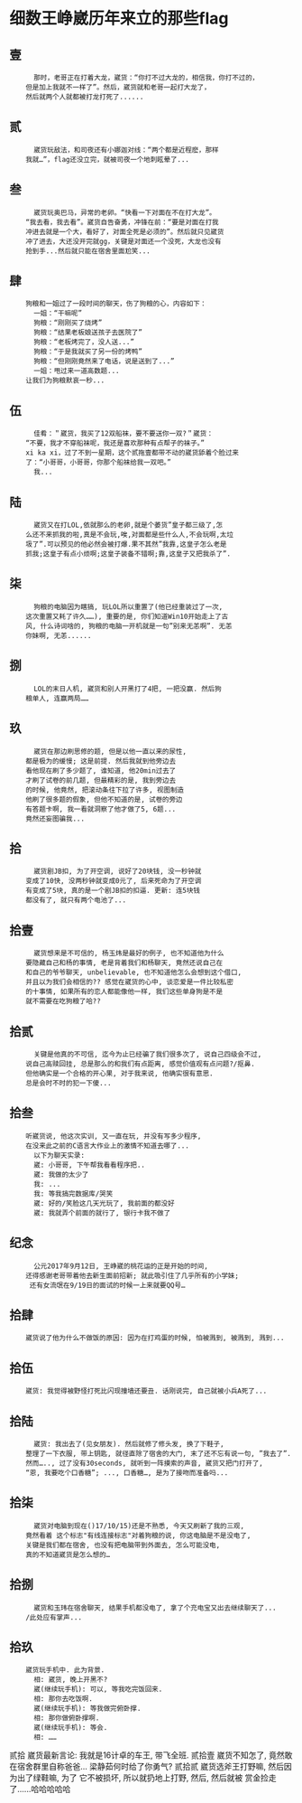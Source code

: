 ﻿细数王峥崴历年来立的那些flag
=

壹
-
          那时，老哥正在打着大龙，崴货：“你打不过大龙的，相信我，你打不过的，
        但是加上我就不一样了”。然后，崴货就和老哥一起打大龙了，
        然后就两个人就都被打龙打死了......
贰
-
          崴货玩敌法，和司夜还有小娜迦对线：“两个都是近程麽，那样
        我就…”，flag还没立完，就被司夜一个地刺眩晕了...
叁
-
          崴货玩奥巴马，异常的老卵。“快看一下对面在不在打大龙”。
        “我去看，我去看”。崴货自告奋勇，冲锋在前：“要是对面在打我
        冲进去就是一个大，看好了，对面全死是必须的”。然后就只见崴货
        冲了进去，大还没开完就gg，关键是对面还一个没死，大龙也没有
        抢到手...然后就只能在宿舍里面尬笑...
肆
-
        狗粮和一姐过了一段时间的聊天，伤了狗粮的心，内容如下：
          一姐：“干嘛呢”
          狗粮：“刚刚买了烧烤”
          狗粮：“结果老板娘送孩子去医院了”
          狗粮：“老板烤完了，没人送...”
          狗粮：“于是我就买了另一份的烤鸭”
          狗粮：“但刚刚竟然来了电话，说是送到了...”
          一姐：甩过来一道高数题...
        让我们为狗粮默哀一秒...
伍
-
          佳肴：＂崴货，我买了12双船袜，要不要送你一双?＂崴货：
        “不要，我才不穿船袜呢，我还是喜欢那种有点帮子的袜子。”
        xi ka xi，过了不到一星期，这个贰拖壹都带不动的崴货舔着个脸过来
        了：“小哥哥，小哥哥，你那个船袜给我一双吧。”
          我...
陆
-
          崴货又在打LOL,依就那么的老卵,就是个萎货”皇子都三级了,怎
        么还不来抓我的啦,真是不会玩,唉,对面都是些什么人,不会玩啊,太垃
        圾了”.可以预见的他必然会被打爆.果不其然”我靠,这皇子怎么老是
        抓我;这皇子有点小烦啊;这皇子装备不错啊;靠,这皇子又把我杀了”.
柒
-
          狗粮的电脑因为瞎搞, 玩LOL所以重置了(他已经重装过了一次, 
        这次重置又耗了许久……), 重要的是, 你们知道Win10开始走上了古
        风, 什么诗词啥的, 狗粮的电脑一开机就是一句”别来无恙啊”. 无恙
        你妹啊, 无恙......
捌
-
          LOL的末日人机, 崴货和别人开黑打了4把, 一把没赢. 然后狗
        粮单人, 连赢两局……
玖
-
          崴货在那边刷思修的题, 但是以他一直以来的尿性, 
        都是极为的缓慢; 这是前提. 然后我就到他旁边去
        看他现在刷了多少题了, 谁知道, 他20min过去了
        才刷了试卷的前几题, 但最精彩的是, 我到旁边去
        的时候, 他竟然, 把滚动条往下拉了许多, 视图制造
        他刷了很多题的假象, 但他不知道的是, 试卷的旁边
        有答题卡啊, 我一看就洞察了他才做了5, 6题...
        竟然还妄图骗我...
拾
-
          崴货剧JB扣, 为了开空调, 说好了20块钱, 没一秒钟就
        变成了10快, 没两秒钟就变成0元了, 后来死命为了开空调
        有变成了5块, 真的是一个剧JB扣的扣逼. 更新: 连5块钱
        都没有了, 就只有两个电池了...
拾壹
-
          崴货想来是不可信的, 杨玉炜是最好的例子, 也不知道他为什么
        要隐藏自己和杨的事情, 老是背着我们和杨聊天, 竟然还说自己在
        和自己的爷爷聊天, unbelievable, 也不知道他怎么会想到这个借口, 
        并且以为我们会相信的?? 感觉在崴货的心中, 谈恋爱是一件比较私密
        的十事情, 如果所有的恋人都能像他一样, 我们这些单身狗是不是
        就不需要在吃狗粮了哈?? 
拾贰
-
          关键是他真的不可信, 迄今为止已经骗了我们很多次了, 说自己四级会不过,
        说自己高赎回挂, 总是那么的和我们有点距离, 感觉价值观有点问题?/抠鼻. 
        但他确实是一个合格的开心果, 对于我来说, 他确实很有意思. 
        总是会时不时的犯一下傻...
拾叁
-
        听崴货说, 他这次实训, 又一直在玩, 并没有写多少程序, 
        在没来此之前的C语言大作业上的激情不知道去哪了...
          以下为聊天实录:
          崴: 小哥哥, 下午帮我看看程序把..
          崴: 我做的太少了
          我: ...
          我: 等我搞完数据库/哭笑
          崴: 好的/笑脸这几天光玩了, 我前面的都没好
          崴: 我就弄个前面的就行了, 银行卡我不做了
纪念
-
          公元2017年9月12日, 王峥崴的桃花运的正是开始的时间, 
        还得感谢老哥带着他去新生面前招新; 就此吸引住了几乎所有的小学妹; 
         还有女流氓在9/19日的面试的时候一上来就要QQ号…
拾肆
-
        崴货说了他为什么不做饭的原因: 因为在打鸡蛋的时候, 怕被溅到, 被溅到, 溅到...
拾伍
-
        崴货: 我觉得被野怪打死比闪现撞墙还要丑. 话刚说完, 自己就被小兵A死了...
拾陆
-
          崴货: 我出去了(见女朋友). 然后就修了修头发, 换了下鞋子, 
        整理了一下衣服, 带上钥匙, 就径直除了宿舍的大门, 末了还不忘有说一句, ”我去了”. 
        然而….., 过了没有30seconds, 就听到一阵摸索的声音, 崴货又把门打开了, 
        “恩, 我要吃个口香糖”; ..., 口香糖…, 是为了接吻而准备吗...
拾柒
-
          崴货对电脑到现在()17/10/15)还是不熟悉, 今天又刷新了我的三观, 
        竟然看着 这个标志"有线连接标志"对着狗粮的说, 你这电脑是不是没电了, 
        关键是我们都在宿舍, 也没有把电脑带到外面去, 怎么可能没电, 
        真的不知道崴货是怎么想的…
拾捌
-
          崴货和玉玮在宿舍聊天, 结果手机都没电了, 拿了个充电宝又出去继续聊天了...
        /此处应有掌声...
拾玖
-
        崴货玩手机中. 此为背景.
          相: 崴货, 晚上开黑不?
          崴(继续玩手机): 可以, 等我吃完饭回来. 
          相: 那你去吃饭啊. 
          崴(继续玩手机): 等我做完俯卧撑. 
          相: 那你做俯卧撑啊. 
          崴(继续玩手机): 等会. 
          相: ……

贰拾
        崴货最新言论: 我就是16计卓的车王, 带飞全班. 
贰拾壹
        崴货不知怎了, 竟然敢在宿舍群里自称爸爸...
        梁静茹何时给了你勇气?
贰拾贰
        崴货选斧王打野嘛, 然后因为出了绿鞋嘛, 为了
        它不被损坏, 所以就扔地上打野, 然后, 然后就被
        赏金捡走了......哈哈哈哈哈
